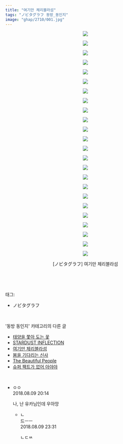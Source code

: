 ```yaml
---
title: "여기만 체리블라섬"
tags: "ノビタグラフ 동방_동인지"
image: "ghap/2710/001.jpg"
---
```

<div class="article">
<p style="text-align: center; clear: none; float: none;"><img src="{{ site.nasurl }}/ghap/2710/001.jpg"/></p>
<p style="text-align: center; clear: none; float: none;"><img src="{{ site.nasurl }}/ghap/2710/002.jpg"/></p>
<p style="text-align: center; clear: none; float: none;"><img src="{{ site.nasurl }}/ghap/2710/003.jpg"/></p>
<p style="text-align: center; clear: none; float: none;"><img src="{{ site.nasurl }}/ghap/2710/004.jpg"/></p>
<p style="text-align: center; clear: none; float: none;"><img src="{{ site.nasurl }}/ghap/2710/005.jpg"/></p>
<p style="text-align: center; clear: none; float: none;"><img src="{{ site.nasurl }}/ghap/2710/006.jpg"/></p>
<p style="text-align: center; clear: none; float: none;"><img src="{{ site.nasurl }}/ghap/2710/007.jpg"/></p>
<p style="text-align: center; clear: none; float: none;"><img src="{{ site.nasurl }}/ghap/2710/008.jpg"/></p>
<p style="text-align: center; clear: none; float: none;"><img src="{{ site.nasurl }}/ghap/2710/009.jpg"/></p>
<p style="text-align: center; clear: none; float: none;"><img src="{{ site.nasurl }}/ghap/2710/010.jpg"/></p>
<p style="text-align: center; clear: none; float: none;"><img src="{{ site.nasurl }}/ghap/2710/011.jpg"/></p>
<p style="text-align: center; clear: none; float: none;"><img src="{{ site.nasurl }}/ghap/2710/012.jpg"/></p>
<p style="text-align: center; clear: none; float: none;"><img src="{{ site.nasurl }}/ghap/2710/013.jpg"/></p>
<p style="text-align: center; clear: none; float: none;"><img src="{{ site.nasurl }}/ghap/2710/014.jpg"/></p>
<p style="text-align: center; clear: none; float: none;"><img src="{{ site.nasurl }}/ghap/2710/015.jpg"/></p>
<p style="text-align: center; clear: none; float: none;"><img src="{{ site.nasurl }}/ghap/2710/016.jpg"/></p>
<p style="text-align: center; clear: none; float: none;"><img src="{{ site.nasurl }}/ghap/2710/017.jpg"/></p>
<p style="text-align: center; clear: none; float: none;"><img src="{{ site.nasurl }}/ghap/2710/018.jpg"/></p>
<p style="text-align: center; clear: none; float: none;"><img src="{{ site.nasurl }}/ghap/2710/019.jpg"/></p>
<p style="text-align: center; clear: none; float: none;"><img src="{{ site.nasurl }}/ghap/2710/020.jpg"/></p>
<p style="text-align: center; clear: none; float: none;"><img src="{{ site.nasurl }}/ghap/2710/021.jpg"/></p>
<p style="text-align: center; clear: none; float: none;"><img src="{{ site.nasurl }}/ghap/2710/022.jpg"/></p>
<p style="text-align: center; clear: none; float: none;"><img src="{{ site.nasurl }}/ghap/2710/023.jpg"/></p>
<p style="text-align: center; clear: none; float: none;"><img src="{{ site.nasurl }}/ghap/2710/024.jpg"/></p>
<p style="text-align: center; clear: none; float: none;">[ノビタグラフ] 여기만 체리블라섬</p>
<p><br/></p>
</div><br/>
<div class="tagTrail">
<p>태그: </p>
<ul>
<li>ノビタグラフ</li>
</ul>
</div><br/>
<div class="another">
<p>'동방 동인지' 카테고리의 다른 글</p>
<ul>
<li><a href="/2016-11-01-ghap_2712">태양을 쫓아 도는 꽃</a></li>
<li><a href="/2016-11-01-ghap_2711">STARDUST INFLECTION</a></li>
<li><a href="/2016-11-01-ghap_2710">여기만 체리블라섬</a></li>
<li><a href="/2016-11-01-ghap_2709">봄을 기다리는 신사</a></li>
<li><a href="/2016-11-01-ghap_2708">The Beautiful People</a></li>
<li><a href="/2016-11-01-ghap_2707">슈퍼 팩트가 없어 아야야</a></li>
</ul>
</div><br/>
<div class="cb_module cb_fluid">
<div class="cb_wrt cb_profile">
<div class="comment">
<ul>
<li class="cb_thumb_off" id="comment15304552">
<div class="cb_comment_area">
<div class="cb_info_area">
<div class="cb_section">
<span class="cb_nick_name">ㅇㅇ</span>
</div>
<div class="cb_section">
<span class="cb_date">2018.08.09 20:14 </span>
</div>
</div>
<div class="cb_dsc_comment">
<p class="cb_dsc">
											나, 난 유카님인데 우아앙
										</p>
</div>
<ul>
<li class="cb_thumb_off" id="comment15304660">
<span class="cb_bu_subnode">ㄴ</span>
<div class="cb_comment_area">
<div class="cb_info_area">
<div class="cb_section">
<span class="cb_nick_name">드ㅡㅡ</span>
</div>
<div class="cb_section">
<span class="cb_date">2018.08.09 23:31 </span>
</div>
</div>
<div class="cb_dsc_comment">
<p class="cb_dsc">
																ㄴㄷㅆ
															</p>
</div>
</div>
</li>
</ul>
</div></li>
</ul>
</div>
</div><!-- commentList close -->
</div><br/>
